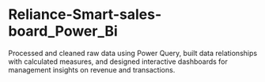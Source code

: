 # Reliance-Smart-sales-board_Power_Bi
Processed and cleaned raw data using Power Query, built data relationships with calculated measures, and designed interactive dashboards for management insights on revenue and transactions.
